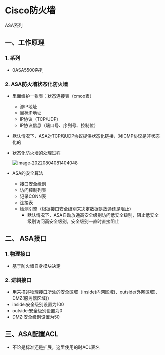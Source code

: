 # Cisco防火墙

ASA系列

## 一、工作原理

### 1. 系列

- 0ASA5500系列

### 2. ASA防火墙状态化防火墙

- 里面维护一张表：状态连接表（cmoo表）

  - 源IP地址
  - 目标IP地址
  - IP协议（TCP/UDP）
  - IP协议信息（端口号、序列号、控制位）

- 默认情况下，ASA对TCP和UDP协议提供状态化链接，对ICMP协议是非状态化的

- 状态化防火墙的处理过程

  ![image-20220804081404048](https://s2.loli.net/2022/08/04/THkDt8E1whaiKfG.png)

- ASA的安全算法

  - 接口安全级别
  - 访问控制列表
  - 记录CONN表
  - 连接表
  - 检测引擎（根据接口安全级别来决定数据是放通还是阻止）
    - 默认情况下，ASA自动放通高安全级别访问低安全级别，阻止低安全级别访问高安全级别，安全级别一直时直接阻止

## 二、 ASA接口

### 1. 物理接口

- 基于防火墙自身模块决定

### 2. 逻辑接口

- 用来描述物理接口所处的安全区域（inside(内网区域)、outside(外网区域)、DMZ(服务器区域)）
- inside:安全级别设置为100
- outside:安全级别设置为0
- DMZ:安全级别设置为50

## 三、ASA配置ACL

- 不论是标准还是扩展，这里使用的时ACL表名

